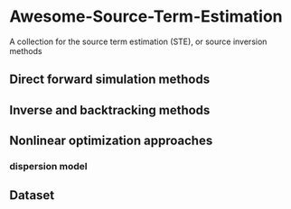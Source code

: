 # Awesome-Source-Term-Estimation
A collection for the source term estimation (STE), or source inversion methods

## Direct forward simulation methods

## Inverse and backtracking methods

## Nonlinear optimization approaches
### dispersion model

## Dataset
